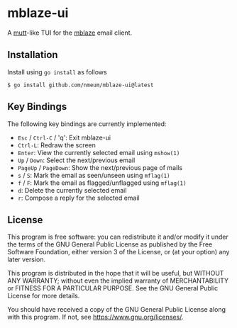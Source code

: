 # mblaze-ui

A [mutt][mutt web]-like TUI for the [mblaze][mblaze github] email client.

## Installation

Install using `go install` as follows

    $ go install github.com/nmeum/mblaze-ui@latest

## Key Bindings

The following key bindings are currently implemented:

* `Esc` / `Ctrl-C` / 'q': Exit mblaze-ui
* `Ctrl-L`: Redraw the screen
* `Enter`: View the currently selected email using `mshow(1)`
* `Up` / `Down`: Select the next/previous email
* `PageUp` / `PageDown`: Show the next/previous page of mails
* `s` / `S`: Mark the email as seen/unseen using `mflag(1)`
* `f` / `F`: Mark the email as flagged/unflagged using `mflag(1)`
* `d`: Delete the currently selected email
* `r`: Compose a reply for the selected email

## License

This program is free software: you can redistribute it and/or modify it
under the terms of the GNU General Public License as published by the
Free Software Foundation, either version 3 of the License, or (at your
option) any later version.

This program is distributed in the hope that it will be useful, but
WITHOUT ANY WARRANTY; without even the implied warranty of
MERCHANTABILITY or FITNESS FOR A PARTICULAR PURPOSE. See the GNU General
Public License for more details.

You should have received a copy of the GNU General Public License along
with this program. If not, see <https://www.gnu.org/licenses/>.

[mutt web]: http://www.mutt.org
[mblaze github]: https://github.com/leahneukirchen/mblaze
